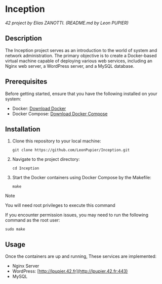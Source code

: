 # Inception
*42 project by Elias ZANOTTI. (README.md by Leon PUPIER)*

## Description
The Inception project serves as an introduction to the world of system and network administration. The primary objective is to create a Docker-based virtual machine capable of deploying various web services, including an Nginx web server, a WordPress server, and a MySQL database.

## Prerequisites
Before getting started, ensure that you have the following installed on your system:
- Docker: [Download Docker](https://www.docker.com/get-started)
- Docker Compose: [Download Docker Compose](https://docs.docker.com/compose/install/)

## Installation
1. Clone this repository to your local machine:
   ```
   git clone https://github.com/LeonPupier/Inception.git
   ```
2. Navigate to the project directory:
   ```
   cd Inception
   ```
3. Start the Docker containers using Docker Compose by the Makefile:
   ```
   make
   ```

> [!NOTE] 
> You will need root privileges to execute this command
>
> If you encounter permission issues, you may need to run the following command as the root user:
> ```
> sudo make
> ```

## Usage
Once the containers are up and running, These services are implemented:
- Nginx Server
- WordPress: [http://lpupier.42.fr](http://lpupier.42.fr:443)
- MySQL